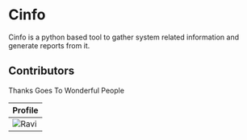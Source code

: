 # Cinfo
Cinfo is a python based tool to gather system related information and generate reports from it.

## Contributors
Thanks Goes To Wonderful People

|Profile  |
| :------------------ |
|![Ravi](https://avatars0.githubusercontent.com/u/33047641?s=100&v=4)|
